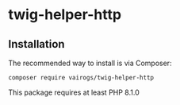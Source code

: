 # twig-helper-http

Installation
------------

The recommended way to install is via Composer:

```
composer require vairogs/twig-helper-http
```

This package requires at least PHP 8.1.0
